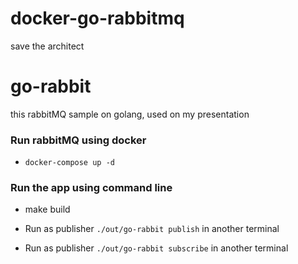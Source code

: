 # docker-go-rabbitmq
save the architect

# go-rabbit
this rabbitMQ sample on golang, used on my presentation



### Run rabbitMQ using docker
 - `docker-compose up -d`

### Run the app using command line
 - make build

 - Run as publisher `./out/go-rabbit publish` in another terminal

 - Run as publisher `./out/go-rabbit subscribe` in another terminal